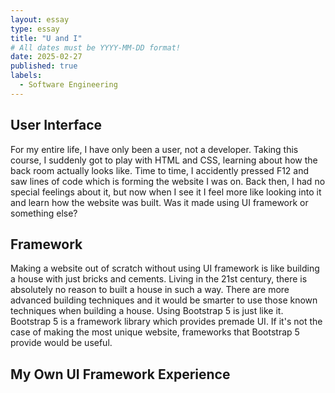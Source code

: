 ```yaml
---
layout: essay
type: essay
title: "U and I"
# All dates must be YYYY-MM-DD format!
date: 2025-02-27
published: true
labels:
  - Software Engineering
---
```


## User Interface
For my entire life, I have only been a user, not a developer. Taking this course, I suddenly got to play with HTML and CSS, learning about how the back room actually looks like. Time to time, I accidently pressed F12 and saw lines of code which is forming the website I was on. Back then, I had no special feelings about it, but now when I see it I feel more like looking into it and learn how the website was built. Was it made using UI framework or something else?

## Framework
Making a website out of scratch without using UI framework is like building a house with just bricks and cements. Living in the 21st century, there is absolutely no reason to built a house in such a way. There are more advanced building techniques and it would be smarter to use those known techniques when building a house. Using Bootstrap 5 is just like it. Bootstrap 5 is a framework library which provides premade UI. If it's not the case of making the most unique website, frameworks that Bootstrap 5 provide would be useful.

## My Own UI Framework Experience
  
